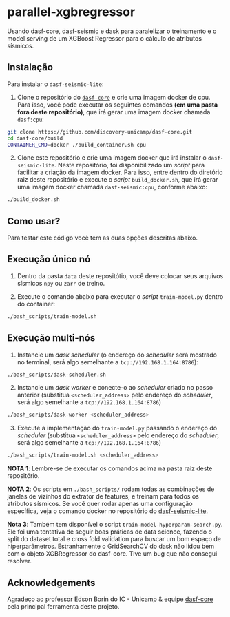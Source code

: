 # parallel-xgbregressor
Usando dasf-core, dasf-seismic e dask para paralelizar o treinamento e o model serving de um XGBoost Regressor para o cálculo de atributos sísmicos.

## Instalação

Para instalar o `dasf-seismic-lite`:

1. Clone o repositório do [`dasf-core`](https://github.com/discovery-unicamp/dasf-core) e crie uma imagem docker de cpu. Para isso, você pode executar os seguintes comandos **(em uma pasta fora deste repositório)**, que irá gerar uma imagem docker chamada `dasf:cpu`:

```bash
git clone https://github.com/discovery-unicamp/dasf-core.git
cd dasf-core/build
CONTAINER_CMD=docker ./build_container.sh cpu
```

2. Clone este repositório e crie uma imagem docker que irá instalar o `dasf-seismic-lite`. Neste repositório, foi disponibilizado um *script* para facilitar a criação da imagem docker. Para isso, entre dentro do diretório raiz deste repositório e execute o *script* `build_docker.sh`, que irá gerar uma imagem docker chamada `dasf-seismic:cpu`, conforme abaixo:

```bash
./build_docker.sh
```

## Como usar?
Para testar este código você tem as duas opções descritas abaixo.
## Execução único nó

1. Dentro da pasta `data` deste repositótio, você deve colocar seus arquivos sísmicos `npy` ou `zarr` de treino.

2. Execute o comando abaixo para executar o *script* `train-model.py` dentro do container:
    
```bash
./bash_scripts/train-model.sh
```

## Execução multi-nós

1. Instancie um *dask scheduler* (o endereço do *scheduler* será mostrado no terminal, será algo semelhante a `tcp://192.168.1.164:8786`):

```bash
./bash_scripts/dask-scheduler.sh
```

2. Instancie um *dask worker* e conecte-o ao *scheduler* criado no passo anterior (substitua `<scheduler_address>` pelo endereço do *scheduler*, será algo semelhante a `tcp://192.168.1.164:8786`)

```bash
./bash_scripts/dask-worker <scheduler_address>
```

3. Execute a implementação do `train-model.py` passando o endereço do *scheduler* (substitua `<scheduler_address>` pelo endereço do *scheduler*, será algo semelhante a `tcp://192.168.1.164:8786`)

```bash
./bash_scripts/train-model.sh <scheduler_address>
```

**NOTA 1**: Lembre-se de executar os comandos acima na pasta raiz deste repositório.

**NOTA 2**: Os scripts em `./bash_scripts/` rodam todas as combinações de janelas de vizinhos do extrator de features, e treinam para todos os atributos sísmicos. Se você quer rodar apenas uma configuração específica, veja o comando docker no repositório do [dasf-seismic-lite](https://github.com/otavioon/dasf-seismic-lite).

**Nota 3**: Também tem disponível o script `train-model-hyperparam-search.py`. Ele foi uma tentativa de seguir boas práticas de data science, fazendo o split do dataset total e cross fold validation para buscar um bom espaço de hiperparâmetros. Estranhamente o GridSearchCV do dask não lidou bem com o objeto XGBRegressor do dasf-core. Tive um bug que não consegui resolver.

## Acknowledgements
Agradeço ao professor Edson Borin do IC - Unicamp & equipe [dasf-core](https://github.com/discovery-unicamp/dasf-core) pela principal ferramenta deste projeto.
